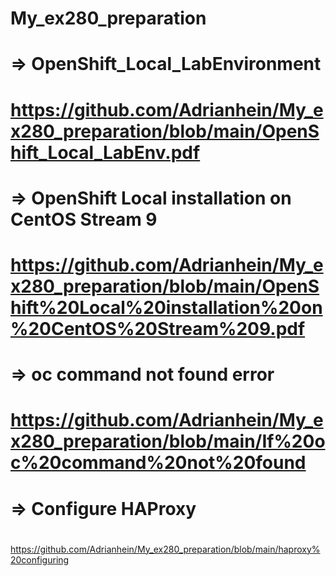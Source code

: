 # My_ex280_preparation

# => OpenShift_Local_LabEnvironment
# https://github.com/Adrianhein/My_ex280_preparation/blob/main/OpenShift_Local_LabEnv.pdf

# => OpenShift Local installation on CentOS Stream 9
# https://github.com/Adrianhein/My_ex280_preparation/blob/main/OpenShift%20Local%20installation%20on%20CentOS%20Stream%209.pdf

# => oc command not found error
# https://github.com/Adrianhein/My_ex280_preparation/blob/main/If%20oc%20command%20not%20found

# => Configure HAProxy 
# 
https://github.com/Adrianhein/My_ex280_preparation/blob/main/haproxy%20configuring



